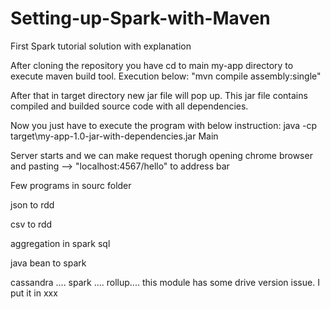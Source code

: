 # Setting-up-Spark-with-Maven
First Spark tutorial solution with explanation

After cloning the repository you have cd to main my-app directory to execute maven build tool.
Execution below:
"mvn compile assembly:single"

After that in target directory new jar file will pop up.
This jar file contains compiled and builded source code with all dependencies.

Now you just have to execute the program with below instruction:
java -cp target\my-app-1.0-jar-with-dependencies.jar Main

Server starts and we can make request thorugh opening chrome browser
and pasting --> "localhost:4567/hello"
to address bar



Few programs in sourc folder

json to rdd

csv to rdd

aggregation in spark sql

java bean to spark

cassandra .... spark .... rollup.... this module has some drive version issue. I put it in xxx 
